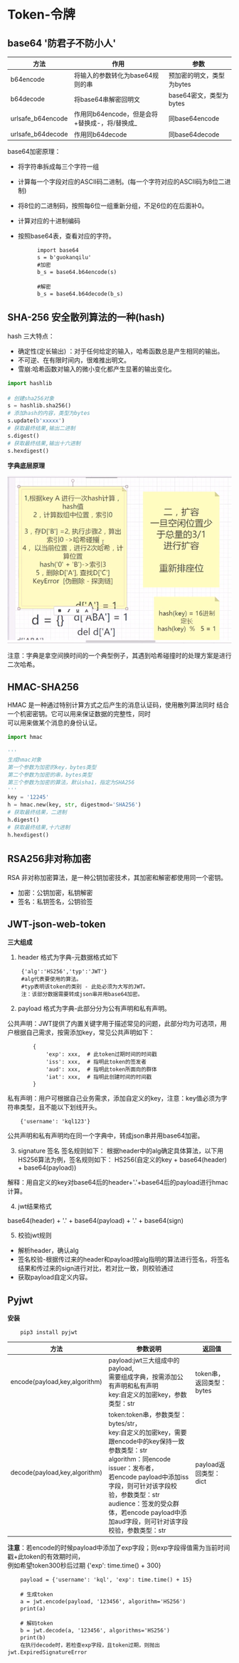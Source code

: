 # Token-令牌

## base64 '防君子不防小人'

| 方法                | 作用                            | 参数                |
|-------------------|-------------------------------|-------------------|
| b64encode         | 将输入的参数转化为base64规则的串           | 预加密的明文，类型为bytes   |
| b64decode         | 将base64串解密回明文                 | base64密文，类型为bytes |
| urlsafe_b64encode | 作用同b64encode，但是会将+替换成-，将/替换成_ | 同base64encode     |
| urlsafe_b64decode | 作用同b64decode                  | 同base64decode     |

base64加密原理：

- 将字符串拆成每三个字符一组
- 计算每一个字段对应的ASCII码二进制。(每一个字符对应的ASCII码为8位二进制)
- 将8位的二进制码，按照每6位一组重新分组，不足6位的在后面补0。
- 计算对应的十进制编码
- 按照base64表，查看对应的字符。

            import base64
            s = b'guokanqilu'
            #加密
            b_s = base64.b64encode(s)
    
            #解密
            b_s = base64.b64decode(b_s)

## SHA-256 安全散列算法的一种(hash)

hash 三大特点：

- 确定性(定长输出) ：对于任何给定的输入，哈希函数总是产生相同的输出。 
- 不可逆、在有限时间内，很难推出明文。
- 雪崩:哈希函数对输入的微小变化都产生显著的输出变化。

```python
import hashlib

# 创建sha256对象
s = hashlib.sha256()
# 添加hash的内容，类型为bytes
s.update(b'xxxxx')
# 获取最终结果,输出二进制
s.digest()
# 获取最终结果,输出十六进制
s.hexdigest()
```

**字典底层原理**

![dict](./photo/dict.png)

注意：字典是拿空间换时间的一个典型例子，其遇到哈希碰撞时的处理方案是进行二次哈希。

## HMAC-SHA256

HMAC 是一种通过特别计算方式之后产生的消息认证码，使用散列算法同时 结合一个机密密钥。它可以用来保证数据的完整性，同时  
可以用来做某个消息的身份认证。

```python
import hmac

'''
生成hmac对象
第一个参数为加密的key，bytes类型
第二个参数为加密的串，bytes类型
第三个参数为加密的算法，默认sha1，指定为SHA256
'''
key = '12245'
h = hmac.new(key, str, digestmod='SHA256')
# 获取最终结果，二进制
h.digest()
# 获取最终结果,十六进制
h.hexdigest()
```

## RSA256非对称加密

RSA 非对称加密算法，是一种公钥加密技术，其加密和解密都使用同一个密钥。

- 加密：公钥加密，私钥解密
- 签名：私钥签名，公钥验签

## JWT-json-web-token

**三大组成**

1. header
   格式为字典-元数据格式如下

        {'alg':'HS256','typ':'JWT'}
        #alg代表要使用的算法。
        #typ表明该token的类别 - 此处必须为大写的JWT。
        注：该部分数据需要转成json串并用base64加密。
2. payload
   格式为字典-此部分分为公有声明和私有声明。

公共声明：JWT提供了内置关键字用于描述常见的问题，此部分均为可选项，用户根据自己需求，按需添加key，常见公共声明如下：

            {
                'exp': xxx,  # 此token过期时间的时间戳
                'iss': xxx,  # 指明此token的签发者
                'aud': xxx,  # 指明此token所面向的群体
                'iat': xxx,  # 指明此创建时间的时间戳
            }

私有声明：用户可根据自己业务需求，添加自定义的key，注意：key值必须为字符串类型，且不能以下划线开头。

        {'username': 'kql123'}

公共声明和私有声明均在同一个字典中，转成json串并用base64加密。

3. signature 签名
   签名规则如下：
   根据header中的alg确定具体算法，以下用HS256算法为例，签名规则如下：
   HS256(自定义的key + base64(header) + base64(payload))

解释：用自定义的key对base64后的header+'.'+base64后的payload进行hmac计算。

4. jwt结果格式

base64(header) + '.' + base64(payload) + '.' + base64(sign)

5. 校验jwt规则

- 解析header，确认alg
- 签名校验-根据传过来的header和payload按alg指明的算法进行签名，将签名结果和传过来的sign进行对比，若对比一致，则校验通过
- 获取payload自定义内容。

## Pyjwt

**安装**

        pip3 install pyjwt

| 方法                            | 参数说明                                                                                                                                                                                                                                 | 返回值               |
|-------------------------------|--------------------------------------------------------------------------------------------------------------------------------------------------------------------------------------------------------------------------------------|-------------------|
| encode(payload,key,algorithm) | payload:jwt三大组成中的payload,<br/>需要组成字典，按需添加公有声明和私有声明<br/>key:自定义的加密key，参数类型：str                                                                                                                                                        | token串，返回类型：bytes |
| decode(payload,key,algorithm) | token:token串，参数类型：bytes/str，<br/>key:自定义的加密key，需要跟encode中的key保持一致<br/>参数类型：str <br/>algorithm：同encode<br/>issuer：发布者，<br/>若encode payload中添加iss字段，则可针对该字段校验，参数类型：str<br/>audience：签发的受众群体，若encode payload中添加aud字段，则可针对该字段校验，参数类型：str | payload返回类型：dict  |

**注意**：若encode的时候payload中添加了exp字段；则exp字段得值需为当前时间戳+此token的有效期时间，  
例如希望token300秒后过期 {'exp': time.time() + 300}  



        
        payload = {'username': 'kql', 'exp': time.time() + 15}
        
        # 生成token
        a = jwt.encode(payload, '123456', algorithm='HS256')
        print(a)
        
        # 解码token
        b = jwt.decode(a, '123456', algorithms='HS256')
        print(b)
        在执行decode时，若检查exp字段，且token过期，则抛出jwt.ExpiredSignatureError




 
